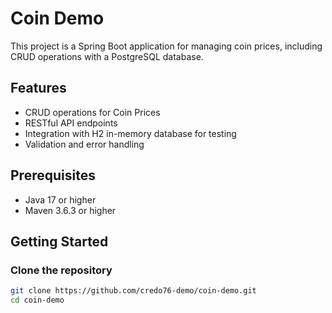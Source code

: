 # Coin Demo

This project is a Spring Boot application for managing coin prices, including CRUD operations with a PostgreSQL database.

## Features

- CRUD operations for Coin Prices
- RESTful API endpoints
- Integration with H2 in-memory database for testing
- Validation and error handling

## Prerequisites

- Java 17 or higher
- Maven 3.6.3 or higher

## Getting Started

### Clone the repository

```bash
git clone https://github.com/credo76-demo/coin-demo.git
cd coin-demo
